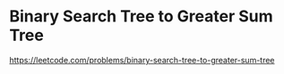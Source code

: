 # Binary Search Tree to Greater Sum Tree
https://leetcode.com/problems/binary-search-tree-to-greater-sum-tree
